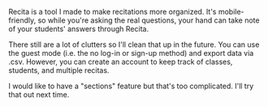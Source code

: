 Recita is a tool I made to make recitations more organized. 
It's mobile-friendly, so while you're asking the real questions, your hand can take note of your students' answers through Recita.

There still are a lot of clutters so I'll clean that up in the future.
You can use the guest mode (i.e. the no log-in or sign-up method) and export data via .csv.
However, you can create an account to keep track of classes, students, and multiple recitas.

I would like to have a "sections" feature but that's too complicated. 
I'll try that out next time.
